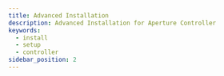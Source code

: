 ```yaml
---
title: Advanced Installation
description: Advanced Installation for Aperture Controller
keywords:
  - install
  - setup
  - controller
sidebar_position: 2
---
```

